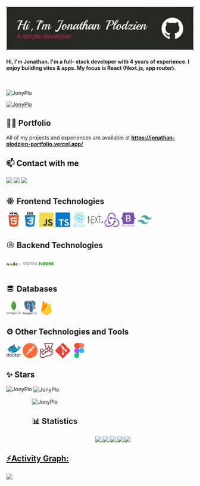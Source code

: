 ![Header](img/github-header-image.jpg)

<h4>Hi, I'm Jonathan. I'm a full- stack developer with 4 years of experience. I enjoy building sites & apps. My focus is React (Next.js, app router).</h4>

<br>

<p align="left"> <img src="https://komarev.com/ghpvc/?username=JonyPlo&label=Profile%20views&color=0e75b6&style=flat" alt="JonyPlo" /> </p>

<p align="left"> <a href="https://github.com/ryo-ma/github-profile-trophy"><img src="https://github-profile-trophy.vercel.app/?username=JonyPlo&theme=monokai" alt="JonyPlo" /></a> </p>

## 👨‍💻 Portfolio

All of my projects and experiences are available at **https://jonathan-plodzien-portfolio.vercel.app/**

## 📫 Contact with me

<div> <a href="https://www.linkedin.com/in/jonathan-plodzien-22baa376" target="_blank"><img src="https://img.shields.io/badge/LinkedIn-0077B5?style=for-the-badge&logo=linkedin&logoColor=white" target="_blank"></a>
<a href="https://github.com/JonyPlo" target="_blank"><img src="https://img.shields.io/badge/GitHub-100000?style=for-the-badge&logo=github&logoColor=white" target="_blank"></a>
<a href = "mailto:joonyyplo@gmail.com"><img src="https://img.shields.io/badge/-Gmail-%23333?style=for-the-badge&logo=gmail&logoColor=white" target="_blank"></a>

<h2><svg xmlns="http://www.w3.org/2000/svg" width="23" height="23" viewBox="0 -4 25 25"><path fill="currentColor" d="M12 10.11c1.03 0 1.87.84 1.87 1.89c0 1-.84 1.85-1.87 1.85S10.13 13 10.13 12c0-1.05.84-1.89 1.87-1.89M7.37 20c.63.38 2.01-.2 3.6-1.7c-.52-.59-1.03-1.23-1.51-1.9a23 23 0 0 1-2.4-.36c-.51 2.14-.32 3.61.31 3.96m.71-5.74l-.29-.51c-.11.29-.22.58-.29.86c.27.06.57.11.88.16zm6.54-.76l.81-1.5l-.81-1.5c-.3-.53-.62-1-.91-1.47C13.17 9 12.6 9 12 9s-1.17 0-1.71.03c-.29.47-.61.94-.91 1.47L8.57 12l.81 1.5c.3.53.62 1 .91 1.47c.54.03 1.11.03 1.71.03s1.17 0 1.71-.03c.29-.47.61-.94.91-1.47M12 6.78c-.19.22-.39.45-.59.72h1.18c-.2-.27-.4-.5-.59-.72m0 10.44c.19-.22.39-.45.59-.72h-1.18c.2.27.4.5.59.72M16.62 4c-.62-.38-2 .2-3.59 1.7c.52.59 1.03 1.23 1.51 1.9c.82.08 1.63.2 2.4.36c.51-2.14.32-3.61-.32-3.96m-.7 5.74l.29.51c.11-.29.22-.58.29-.86c-.27-.06-.57-.11-.88-.16zm1.45-7.05c1.47.84 1.63 3.05 1.01 5.63c2.54.75 4.37 1.99 4.37 3.68s-1.83 2.93-4.37 3.68c.62 2.58.46 4.79-1.01 5.63c-1.46.84-3.45-.12-5.37-1.95c-1.92 1.83-3.91 2.79-5.38 1.95c-1.46-.84-1.62-3.05-1-5.63c-2.54-.75-4.37-1.99-4.37-3.68s1.83-2.93 4.37-3.68c-.62-2.58-.46-4.79 1-5.63c1.47-.84 3.46.12 5.38 1.95c1.92-1.83 3.91-2.79 5.37-1.95M17.08 12c.34.75.64 1.5.89 2.26c2.1-.63 3.28-1.53 3.28-2.26s-1.18-1.63-3.28-2.26c-.25.76-.55 1.51-.89 2.26M6.92 12c-.34-.75-.64-1.5-.89-2.26c-2.1.63-3.28 1.53-3.28 2.26s1.18 1.63 3.28 2.26c.25-.76.55-1.51.89-2.26m9 2.26l-.3.51c.31-.05.61-.1.88-.16c-.07-.28-.18-.57-.29-.86zm-2.89 4.04c1.59 1.5 2.97 2.08 3.59 1.7c.64-.35.83-1.82.32-3.96c-.77.16-1.58.28-2.4.36c-.48.67-.99 1.31-1.51 1.9M8.08 9.74l.3-.51c-.31.05-.61.1-.88.16c.07.28.18.57.29.86zm2.89-4.04C9.38 4.2 8 3.62 7.37 4c-.63.35-.82 1.82-.31 3.96a23 23 0 0 1 2.4-.36c.48-.67.99-1.31 1.51-1.9"/></svg> Frontend Technologies</h2>
<img src="https://raw.githubusercontent.com/teamedwardforever/Readme-Generator/71f25dd8b98329b168142a6b782a107b75eab178/svg/Skills/Frontend/html5-original-wordmark.svg" alt="HTML" width="40" height="40"/>
<img src="https://raw.githubusercontent.com/teamedwardforever/Readme-Generator/71f25dd8b98329b168142a6b782a107b75eab178/svg/Skills/Frontend/css3-original-wordmark.svg" alt="Css" width="40" height="40"/>
<img src="https://raw.githubusercontent.com/teamedwardforever/Readme-Generator/71f25dd8b98329b168142a6b782a107b75eab178/svg/Skills/Languages/javascript-original.svg" alt="Javascript" width="40" height="40"/>
<img src="https://raw.githubusercontent.com/teamedwardforever/Readme-Generator/71f25dd8b98329b168142a6b782a107b75eab178/svg/Skills/Languages/typescript-original.svg" alt="Typescript" width="40" height="40"/>
<img src="https://raw.githubusercontent.com/teamedwardforever/Readme-Generator/71f25dd8b98329b168142a6b782a107b75eab178/svg/Skills/Frontend/react-original-wordmark.svg" alt="React" width="40" height="40"/>
<img src="https://raw.githubusercontent.com/teamedwardforever/Readme-Generator/71f25dd8b98329b168142a6b782a107b75eab178/svg/Skills/Static/nextjs-2.svg" alt="Nextjs" width="40" height="40"/>
<img src="https://raw.githubusercontent.com/teamedwardforever/Readme-Generator/71f25dd8b98329b168142a6b782a107b75eab178/svg/Skills/Frontend/redux-original.svg" alt="Redux" width="40" height="40"/>
<img src="https://raw.githubusercontent.com/teamedwardforever/Readme-Generator/71f25dd8b98329b168142a6b782a107b75eab178/svg/Skills/Frontend/bootstrap-plain-wordmark.svg" alt="Bootstrap" width="40" height="40"/>
<img src="https://raw.githubusercontent.com/teamedwardforever/Readme-Generator/71f25dd8b98329b168142a6b782a107b75eab178/svg/Skills/Frontend/tailwindcss-icon.svg" alt="Tailwindcss" width="40" height="40"/>

<h2><svg xmlns="http://www.w3.org/2000/svg" width="23" height="23" viewBox="0 -4 25 25"><path fill="currentColor" d="M12 1.85c-.27 0-.55.07-.78.2l-7.44 4.3c-.48.28-.78.8-.78 1.36v8.58c0 .56.3 1.08.78 1.36l1.95 1.12c.95.46 1.27.47 1.71.47c1.4 0 2.21-.85 2.21-2.33V8.44c0-.12-.1-.22-.22-.22H8.5c-.13 0-.23.1-.23.22v8.47c0 .66-.68 1.31-1.77.76L4.45 16.5a.26.26 0 0 1-.11-.21V7.71c0-.09.04-.17.11-.21l7.44-4.29c.06-.04.16-.04.22 0l7.44 4.29c.07.04.11.12.11.21v8.58c0 .08-.04.16-.11.21l-7.44 4.29c-.06.04-.16.04-.23 0L10 19.65c-.08-.03-.16-.04-.21-.01c-.53.3-.63.36-1.12.51c-.12.04-.31.11.07.32l2.48 1.47q.36.21.78.21t.78-.21l7.44-4.29c.48-.28.78-.8.78-1.36V7.71c0-.56-.3-1.08-.78-1.36l-7.44-4.3c-.23-.13-.5-.2-.78-.2M14 8c-2.12 0-3.39.89-3.39 2.39c0 1.61 1.26 2.08 3.3 2.28c2.43.24 2.62.6 2.62 1.08c0 .83-.67 1.18-2.23 1.18c-1.98 0-2.4-.49-2.55-1.47a.226.226 0 0 0-.22-.18h-.96c-.12 0-.21.09-.21.22c0 1.24.68 2.74 3.94 2.74c2.35 0 3.7-.93 3.7-2.55c0-1.61-1.08-2.03-3.37-2.34c-2.31-.3-2.54-.46-2.54-1c0-.45.2-1.05 1.91-1.05c1.5 0 2.09.33 2.32 1.36c.02.1.11.17.21.17h.97c.05 0 .11-.02.15-.07c.04-.04.07-.1.05-.16C17.56 8.82 16.38 8 14 8"/></svg> Backend Technologies</h2>
<img src="https://raw.githubusercontent.com/teamedwardforever/Readme-Generator/71f25dd8b98329b168142a6b782a107b75eab178/svg/Skills/Backend/nodejs-original-wordmark.svg" alt="NodeJs" width="40" height="40"/>
<img src="https://raw.githubusercontent.com/teamedwardforever/Readme-Generator/71f25dd8b98329b168142a6b782a107b75eab178/svg/Skills/Backend/express-original-wordmark.svg" alt="Express" width="40" height="40"/>
<img src="https://raw.githubusercontent.com/teamedwardforever/Readme-Generator/71f25dd8b98329b168142a6b782a107b75eab178/svg/Skills/Backend/nginx-original.svg" alt="Nginx" width="40" height="40"/>

<h2> <svg xmlns="http://www.w3.org/2000/svg" width="23" height="23" viewBox="0 -4 25 25"><path fill="currentColor" d="M12 11q3.75 0 6.375-1.175T21 7t-2.625-2.825T12 3T5.625 4.175T3 7t2.625 2.825T12 11m0 2.5q1.025 0 2.563-.213t2.962-.687t2.45-1.237T21 9.5V12q0 1.1-1.025 1.863t-2.45 1.237t-2.962.688T12 16t-2.562-.213t-2.963-.687t-2.45-1.237T3 12V9.5q0 1.1 1.025 1.863t2.45 1.237t2.963.688T12 13.5m0 5q1.025 0 2.563-.213t2.962-.687t2.45-1.237T21 14.5V17q0 1.1-1.025 1.863t-2.45 1.237t-2.962.688T12 21t-2.562-.213t-2.963-.687t-2.45-1.237T3 17v-2.5q0 1.1 1.025 1.863t2.45 1.237t2.963.688T12 18.5"/></svg> Databases</h2>
<img src="https://raw.githubusercontent.com/teamedwardforever/Readme-Generator/71f25dd8b98329b168142a6b782a107b75eab178/svg/Skills/Database/mongodb-original-wordmark.svg" alt="Mongodb" width="40" height="40"/>
<img src="https://raw.githubusercontent.com/teamedwardforever/Readme-Generator/71f25dd8b98329b168142a6b782a107b75eab178/svg/Skills/Database/postgresql-original-wordmark.svg" alt="Postgresql" width="40" height="40"/>
<img src="https://raw.githubusercontent.com/teamedwardforever/Readme-Generator/71f25dd8b98329b168142a6b782a107b75eab178/svg/Skills/BackendService/firebase-icon.svg" alt="Firebase" width="40" height="40"/>

<h2>⚙️ Other Technologies and Tools</h2>
<img src="https://raw.githubusercontent.com/teamedwardforever/Readme-Generator/71f25dd8b98329b168142a6b782a107b75eab178/svg/Skills/Devops/docker-original-wordmark.svg" alt="Docker" width="40" height="40"/>
<img src="https://raw.githubusercontent.com/teamedwardforever/Readme-Generator/71f25dd8b98329b168142a6b782a107b75eab178/svg/Skills/Software/getpostman-icon.svg" alt="Postman" width="40" height="40"/>
<img src="https://raw.githubusercontent.com/teamedwardforever/Readme-Generator/71f25dd8b98329b168142a6b782a107b75eab178/svg/Skills/Testing/jestjsio-icon.svg" alt="Jestjsio" width="40" height="40"/>
<img src="https://raw.githubusercontent.com/teamedwardforever/Readme-Generator/71f25dd8b98329b168142a6b782a107b75eab178/svg/Skills/Other/git-scm-icon.svg" alt="Git" width="40" height="40"/>
<img src="https://raw.githubusercontent.com/teamedwardforever/Readme-Generator/71f25dd8b98329b168142a6b782a107b75eab178/svg/Skills/Software/figma-icon.svg" alt="Figma" width="40" height="40"/>

<h2 align="left">✨ Stars</h2>
<img align="left" height="180em" src="https://github-readme-stats.vercel.app/api/top-langs/?username=JonyPlo&layout=compact&theme=monokai" alt=JonyPlo />

<p>&nbsp;<img align="center" height="180em" src="https://github-readme-stats.vercel.app/api?username=JonyPlo&show_icons=true&locale=en&theme=monokai" alt="JonyPlo" /></p>

<p><img align="center" height="180em" src="https://github-readme-streak-stats.herokuapp.com/?user=JonyPlo&theme=monokai" alt="JonyPlo" /></p>

<h2 align="left">📊 Statistics</h2>
<div align="center">
<a href="https://github.com/JonyPlo">
<img align="center" src="http://github-profile-summary-cards.vercel.app/api/cards/stats?username=JonyPlo&theme=monokai" height="180em" />
<img align="center" src="http://github-profile-summary-cards.vercel.app/api/cards/most-commit-language?username=JonyPlo&theme=monokai" height="180em" />
<img align="center" src="http://github-profile-summary-cards.vercel.app/api/cards/repos-per-language?username=JonyPlo&theme=monokai" height="180em" />
<img align="center" src="http://github-profile-summary-cards.vercel.app/api/cards/productive-time?username=JonyPlo&theme=monokai" height="180em" />
<img align="center" src="http://github-profile-summary-cards.vercel.app/api/cards/profile-details?username=JonyPlo&theme=monokai" height="180em" />
</div>

<h2 align="left">⚡Activity Graph:</h2>
<img align="center" src="https://github-readme-activity-graph.vercel.app/graph?username=JonyPlo&theme=monokai"/>
